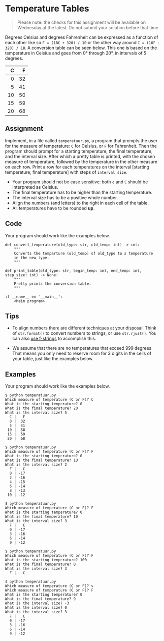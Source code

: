 # Temperature Tables

> Please note: the checks for this assignment will be available on Wednesday at the latest. Do not submit your solution before that time.

Degrees Celsius and degrees Fahrenheit can be expressed as a function of each other like so `F = (18C + 320) / 10` or the other way around `C = (10F - 320) / 18`. A conversion table can be seen below. This one is based on the temperature in Celsius and goes from 0° through 20°, in intervals of 5 degrees.

|      C |   F|
|-------:|---:|
|      0 |  32|
|      5 |  41|
|     10 |  50|
|     15 |  59|
|     20 |  68|


## Assignment

Implement, in a file called `temperatuur.py`, a program that prompts the user for the measure of temperature: `C` for Celsius, or `F` for Fahrenheit. Then the program should prompt for a starting temperature, the final temperature, and the interval size. After which a pretty table is printed, with the chosen measure of temperature, followed by the temperature in the other measure on each row. Print a row for each temperatures on the interval [starting temperature, final temperature] with steps of `interval size`.

* Your program should not be case sensitive: both `c` and `C` should be interpreted as Celsius.
* The final temperature has to be higher than the starting temperature.
* The interval size has to be a positive whole number.
* Align the numbers (and letters) to the right in each cell of the table.
* All temperatures have to be rounded **up**.

## Code

Your program should work like the examples below.

    def convert_temperature(old_type: str, old_temp: int) -> int:
        """
        Converts the temparture (old_temp) of old_type to a temperature
        in the new type.
        """

    def print_table(old_type: str, begin_temp: int, end_temp: int, step_size: int) -> None:
        """
        Pretty prints the conversion table.
        """

    if __name__ == '__main__':
        <Main program>

## Tips

* To align numbers there are different techniques at your disposal. Think of `str.format()` to convert numbers to strings, or use `str.rjust()`. You can also [use f-strings](https://peps.python.org/pep-0498/) to accomplish this.

* We assume that there are no temperatures that exceed 999 degrees. That means you only need to reserve room for 3 digits in the cells of your table, just like the examples below.

## Examples

Your program should work like the examples below.

    $ python temperatuur.py
    Which measure of temperature (C or F)? C
    What is the starting temperature? 0
    What is the final temperature? 20
    What is the interval size? 5
      C |   F
      0 |  32
      5 |  41
     10 |  50
     15 |  59
     20 |  68

    $ python temperatuur.py
    Which measure of temperature (C or F)? F
    What is the starting temperature? 0
    What is the final temperature? 10
    What is the interval size? 2
      F |   C
      0 | -17
      2 | -16
      4 | -15
      6 | -14
      8 | -13
     10 | -12

    $ python temperatuur.py
    Which measure of temperature (C or F)? F
    What is the starting temperature? 0
    What is the final temperature? 10
    What is the interval size? 3
      F |   C
      0 | -17
      3 | -16
      6 | -14
      9 | -12

    $ python temperatuur.py
    Which measure of temperature (C or F)? F
    What is the starting temperature? 100
    What is the final temperature? 0
    What is the interval size? 3
      F |   C

    $ python temperatuur.py
    Which measure of temperature (C or F)? v
    Which measure of temperature (C or F)? F
    What is the starting temperature? 0
    What is the final temperature? 9
    What is the interval size? -3
    What is the interval size? 0
    What is the interval size? 3
      F |   C
      0 | -17
      3 | -16
      6 | -14
      9 | -12
